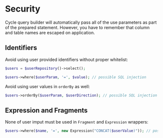 # Security
Cycle query builder will automatically pass all of the use parameters as part of the prepared statement. However, you have to remember that
column and table names are escaped on application. 

## Identifiers
Avoid using user provided identifiers without proper whitelist:

```php
$users = $userRepository()->select();

$users->where($userParam, '=', $value); // possible SQL injection
```

Avoid using user values in `orderBy` as well:

```php
$users->orderBy($userParam, $userDirection); // possible SQL injection
```

## Expression and Fragments
None of user imput must be used in `Fragment` and `Expression` wrappers:

```php
$users->where($name, '=', new Expression("CONCAT($userValue)")); // possible SQL injection
```

